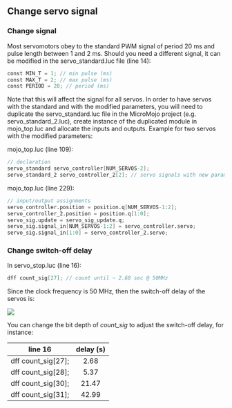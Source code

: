 ## Change servo signal

### Change signal

Most servomotors obey to the standard PWM signal of period 20 ms and pulse length between 1 and 2 ms. Should you need a different signal, it can be modified in the servo_standard.luc file (line 14):

```verilog
const MIN_T = 1; // min pulse (ms)  
const MAX_T = 2; // max pulse (ms)  
const PERIOD = 20; // period (ms)  
```

Note that this will affect the signal for all servos. In order to have servos with the standard and with the modified parameters, you will need to duplicate the servo_standard.luc file in the MicroMojo project (e.g. servo_standard_2.luc), create instance of the duplicated module in mojo_top.luc and allocate the inputs and outputs. Example for two servos with the modified parameters:

mojo_top.luc (line 109):

```verilog
// declaration
servo_standard servo_controller[NUM_SERVOS-2];
servo_standard_2 servo_controller_2[2]; // servo signals with new parameters
```

mojo_top.luc (line 229):

```verilog
// input/output assignments
servo_controller.position = position.q[NUM_SERVOS-1:2];
servo_controller_2.position = position.q[1:0];
servo_sig.update = servo_sig_update.q;
servo_sig.signal_in[NUM_SERVOS-1:2] = servo_controller.servo;
servo_sig.signal_in[1:0] = servo_controller_2.servo;
```

### Change switch-off delay

In servo_stop.luc (line 16):

```verilog
dff count_sig[27]; // count until ~ 2.68 sec @ 50MHz
```

Since the clock frequency is 50 MHz, then the switch-off delay of the servos is:

<img src="https://render.githubusercontent.com/render/math?math=(2^{27}-1)*0.5*10^{-8} \approx 2.68 s">

You can change the bit depth of *count_sig* to adjust the switch-off delay, for instance:

|      line 16       | delay (s) |
| :----------------: | :-------: |
| dff count_sig[27]; |   2.68    |
| dff count_sig[28]; |   5.37    |
| dff count_sig[30]; |   21.47   |
| dff count_sig[31]; |   42.99   |
